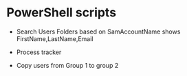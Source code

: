 # PowerShell scripts 


+ Search Users Folders based on SamAccountName shows FirstName,LastName,Email

+ Process tracker  
+ Copy users from Group 1 to group 2    

